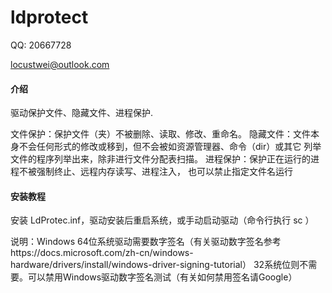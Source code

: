 # ldprotect

QQ: 20667728

locustwei@outlook.com

#### 介绍
驱动保护文件、隐藏文件、进程保护.

文件保护：保护文件（夹）不被删除、读取、修改、重命名。
隐藏文件：文件本身不会任何形式的修改或移到，但不会被如资源管理器、命令（dir）或其它
          列举文件的程序列举出来，除非进行文件分配表扫描。
进程保护：保护正在运行的进程不被强制终止、远程内存读写、进程注入，
          也可以禁止指定文件名运行


#### 安装教程

安装 LdProtec.inf，驱动安装后重启系统，或手动启动驱动（命令行执行 sc ）

说明：Windows 64位系统驱动需要数字签名（有关驱动数字签名参考https://docs.microsoft.com/zh-cn/windows-hardware/drivers/install/windows-driver-signing-tutorial）
      32系统位则不需要。可以禁用Windows驱动数字签名测试（有关如何禁用签名请Google）

